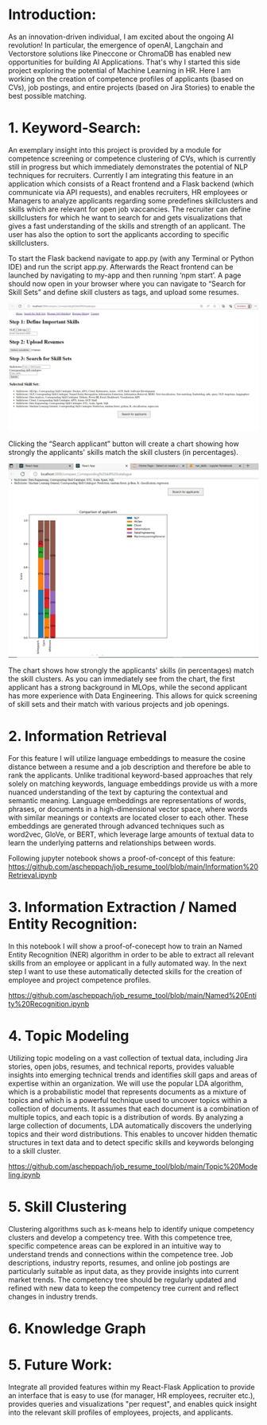 # Introduction:
As an innovation-driven individual, I am excited about the ongoing AI revolution! In particular, the emergence of openAI, Langchain and Vectorstore solutions like Pineccone or ChromaDB has enabled new opportunities for building AI Applications. 
That's why I started this side project exploring the potential of Machine Learning in HR. Here I am working on the creation of competence profiles of applicants (based on CVs), job postings, and entire projects (based on Jira Stories) to enable the best possible matching.



# 1. Keyword-Search:

An exemplary insight into this project is provided by a module for competence screening or competence clustering of CVs, which is currently still in progress but which immediately demonstrates the potential of NLP techniques for recruiters. Currently I am integrating this feature in an application which consists of a React frontend and a Flask backend (which communicate via API requests), and enables recruiters, HR employees or Managers to analyze applicants regarding some predefines skillclusters and skills which are relevant for open job vaccancies. The recruiter can define skillclusters for which he want to search for and gets visualizations that gives a fast understanding of the skills and strength of an applicant. The user has also the option to sort the applicants according to specific skillclusters.

To start the Flask backend navigate to app.py (with any Terminal or Python IDE) and run the script app.py. Afterwards the React frontend can be launched by navigating to my-app and then running ‘npm start’. A page should now open in your browser where you can navigate to “Search for Skill Sets” and define skill clusters as tags, and upload some resumes.

![Selected skillclusters](defined_skillclusters.JPG)

Clicking the “Search applicant” button will create a chart showing how strongly the applicants' skills match the skill clusters (in percentages). 

![Alt Text](output_skillcluster.JPG)


The chart shows how strongly the applicants' skills (in percentages) match the skill clusters. As you can immediately see from the chart, the first applicant has a strong background in MLOps, while the second applicant has more experience with Data Engineering. This allows for quick screening of skill sets and their match with various projects and job openings.



# 2. Information Retrieval
For this feature I will utilize language embeddings to measure the cosine distance between a resume and a job description and therefore be able to rank the applicants. Unlike traditional keyword-based approaches that rely solely on matching keywords, language embeddings provide us with a more nuanced understanding of the text by capturing the contextual and semantic meaning.
Language embeddings are representations of words, phrases, or documents in a high-dimensional vector space, where words with similar meanings or contexts are located closer to each other. These embeddings are generated through advanced techniques such as word2vec, GloVe, or BERT, which leverage large amounts of textual data to learn the underlying patterns and relationships between words.

Following jupyter notebook shows a proof-of-concept of this feature: https://github.com/ascheppach/job_resume_tool/blob/main/Information%20Retrieval.ipynb

# 3. Information Extraction / Named Entity Recognition:
In this notebook I will show a proof-of-conecept how to train an Named Entity Recognition (NER) algorithm in order to be able to extract all relevant skills from an employee or applicant in a fully automated way. In the next step I want to use these automatically detected skills for the creation of employee and project competence profiles.

https://github.com/ascheppach/job_resume_tool/blob/main/Named%20Entity%20Recognition.ipynb


# 4. Topic Modeling
Utilizing topic modeling on a vast collection of textual data, including Jira stories, open jobs, resumes, and technical reports, provides valuable insights into emerging technical trends and identifies skill gaps and areas of expertise within an organization.
We will use the popular LDA algorithm, which is a probabilistic model that represents documents as a mixture of topics and which is a powerful technique used to uncover topics within a collection of documents. It assumes that each document is a combination of multiple topics, and each topic is a distribution of words. By analyzing a large collection of documents, LDA automatically discovers the underlying topics and their word distributions. This enables to uncover hidden thematic structures in text data and to detect specific skills and keywords belonging to a skill cluster.

https://github.com/ascheppach/job_resume_tool/blob/main/Topic%20Modeling.ipynb

# 5. Skill Clustering
Clustering algorithms such as k-means help to identify unique competency clusters and develop a competency tree. With this competence tree, specific competence areas can be explored in an intuitive way to understand trends and connections within the competence tree. Job descriptions, industry reports, resumes, and online job postings are particularly suitable as input data, as they provide insights into current market trends. The competency tree should be regularly updated and refined with new data to keep the competency tree current and reflect changes in industry trends.

# 6. Knowledge Graph

# 5. Future Work:
Integrate all provided features within my React-Flask Application to provide an interface that is easy to use (for manager, HR employees, recruiter etc.), provides queries and visualizations "per request", and enables quick insight into the relevant skill profiles of employees, projects, and applicants.







